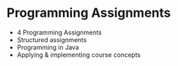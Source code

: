# Programming Assignments

- 4 Programming Assignments
- Structured assignments
- Programming in Java
- Applying & implementing course concepts